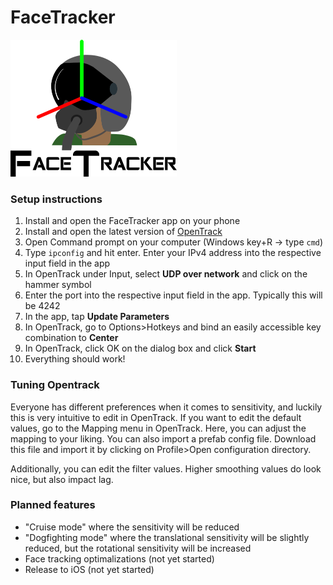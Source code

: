 # FaceTracker
<img src="https://github.com/Juulpy/FaceTracker/blob/gh-pages/path992.png" alt="alt text" width="266" height="219">

### Setup instructions
1. Install and open the FaceTracker app on your phone
2. Install and open the latest version of [OpenTrack](https://github.com/opentrack/opentrack/releases)
3. Open Command prompt on your computer (Windows key+R -> type `cmd`)
4. Type `ipconfig` and hit enter. Enter your IPv4 address into the respective input field in the app
5. In OpenTrack under Input, select **UDP over network** and click on the hammer symbol
6. Enter the port into the respective input field in the app. Typically this will be 4242
7. In the app, tap **Update Parameters**
8. In OpenTrack, go to Options>Hotkeys and bind an easily accessible key combination to **Center**
9. In OpenTrack, click OK on the dialog box and click **Start**
10. Everything should work!


### Tuning Opentrack
Everyone has different preferences when it comes to sensitivity, and luckily this is very intuitive to edit in OpenTrack. If you want to edit the default values, go to the Mapping menu in OpenTrack. Here, you can adjust the mapping to your liking. You can also import a prefab config file. Download this file and import it by clicking on Profile>Open configuration directory.

Additionally, you can edit the filter values. Higher smoothing values do look nice, but also impact lag. 

### Planned features
* "Cruise mode" where the sensitivity will be reduced
* "Dogfighting mode" where the translational sensitivity will be slightly reduced, but the rotational sensitivity will be increased
* Face tracking optimalizations (not yet started)
* Release to iOS (not yet started)
